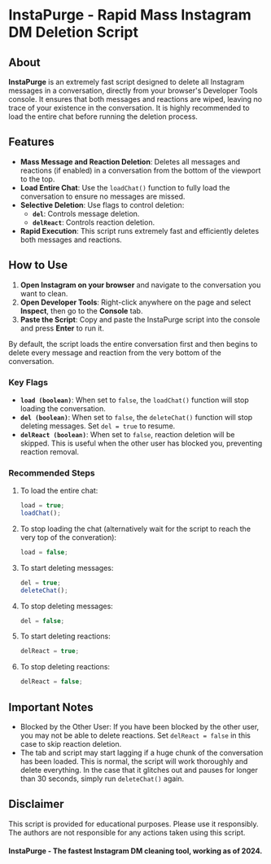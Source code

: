 # InstaPurge - Rapid Mass Instagram DM Deletion Script

## About

**InstaPurge** is an extremely fast script designed to delete all Instagram messages in a conversation, directly from your browser's Developer Tools console. It ensures that both messages and reactions are wiped, leaving no trace of your existence in the conversation. It is highly recommended to load the entire chat before running the deletion process.

## Features

-   **Mass Message and Reaction Deletion**: Deletes all messages and reactions (if enabled) in a conversation from the bottom of the viewport to the top.
-   **Load Entire Chat**: Use the `loadChat()` function to fully load the conversation to ensure no messages are missed.
-   **Selective Deletion**: Use flags to control deletion:
    -   **`del`**: Controls message deletion.
    -   **`delReact`**: Controls reaction deletion.
-   **Rapid Execution**: This script runs extremely fast and efficiently deletes both messages and reactions.

## How to Use

1. **Open Instagram on your browser** and navigate to the conversation you want to clean.
2. **Open Developer Tools**: Right-click anywhere on the page and select **Inspect**, then go to the **Console** tab.
3. **Paste the Script**: Copy and paste the InstaPurge script into the console and press **Enter** to run it.

By default, the script loads the entire conversation first and then begins to delete every message and reaction from the very bottom of the conversation.

### Key Flags

-   **`load (boolean)`**: When set to `false`, the `loadChat()` function will stop loading the conversation.
-   **`del (boolean)`**: When set to `false`, the `deleteChat()` function will stop deleting messages. Set `del = true` to resume.
-   **`delReact (boolean)`**: When set to `false`, reaction deletion will be skipped. This is useful when the other user has blocked you, preventing reaction removal.

### Recommended Steps

1. To load the entire chat:

    ```js
    load = true;
    loadChat();
    ```

2. To stop loading the chat (alternatively wait for the script to reach the very top of the converation):

    ```js
    load = false;
    ```

3. To start deleting messages:

    ```js
    del = true;
    deleteChat();
    ```

4. To stop deleting messages:

    ```js
    del = false;
    ```

5. To start deleting reactions:

    ```js
    delReact = true;
    ```

6. To stop deleting reactions:
    ```js
    delReact = false;
    ```

## Important Notes

-   Blocked by the Other User: If you have been blocked by the other user, you may not be able to delete reactions. Set `delReact = false` in this case to skip reaction deletion.
-   The tab and script may start lagging if a huge chunk of the conversation has been loaded. This is normal, the script will work thoroughly and delete everything. In the case that it glitches out and pauses for longer than 30 seconds, simply run `deleteChat()` again.

## Disclaimer

This script is provided for educational purposes. Please use it responsibly. The authors are not responsible for any actions taken using this script.

#### InstaPurge - The fastest Instagram DM cleaning tool, working as of 2024.
